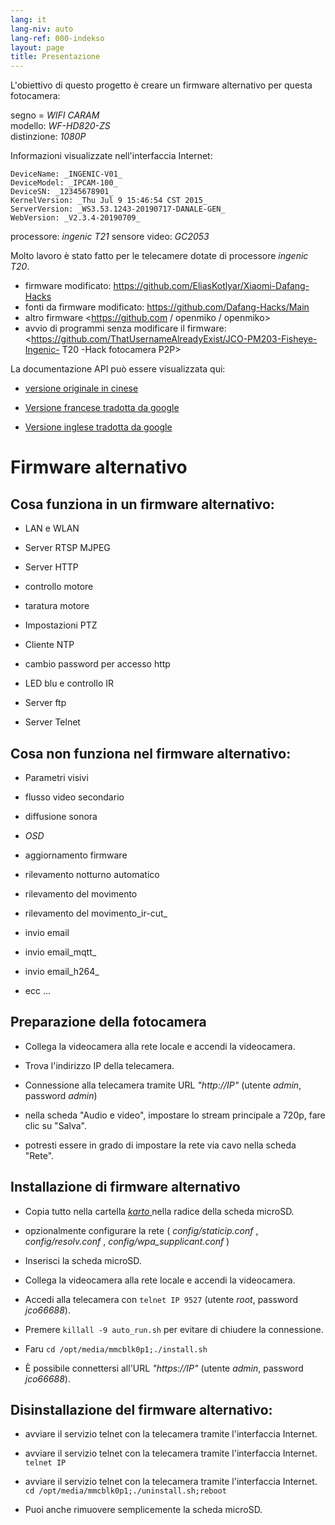 ```yaml
---
lang: it
lang-niv: auto
lang-ref: 000-indekso
layout: page
title: Presentazione
---
```


L'obiettivo di questo progetto è creare un firmware alternativo per questa fotocamera:

segno = _WIFI CARAM_  
modello: _WF-HD820-ZS_  
distinzione: _1080P_

Informazioni visualizzate nell'interfaccia Internet:
```
DeviceName: _INGENIC-V01_
DeviceModel: _IPCAM-100_
DeviceSN: _12345678901_
KernelVersion: _Thu Jul 9 15:46:54 CST 2015_
ServerVersion: _WS3.53.1243-20190717-DANALE-GEN_
WebVersion: _V2.3.4-20190709_
```

processore: _ingenic T21_
sensore video: _GC2053_

Molto lavoro è stato fatto per le telecamere dotate di processore _ingenic T20_.
* firmware modificato: <https://github.com/EliasKotlyar/Xiaomi-Dafang-Hacks>
* fonti da firmware modificato: <https://github.com/Dafang-Hacks/Main>
* altro firmware <https://github.com / openmiko / openmiko>
* avvio di programmi senza modificare il firmware: <https://github.com/ThatUsernameAlreadyExist/JCO-PM203-Fisheye-Ingenic- T20 -Hack fotocamera P2P>

La documentazione API può essere visualizzata qui:  
* [versione originale in cinese](../zh/includes.zh/html/)


* [Versione francese tradotta da google](../fr/includes.fr/html/)


* [Versione inglese tradotta da google](../en/includes.en/html/)



# Firmware alternativo

## Cosa funziona in un firmware alternativo:

* LAN e WLAN


* Server RTSP MJPEG


* Server HTTP


* controllo motore


* taratura motore


* Impostazioni PTZ


* Cliente NTP


* cambio password per accesso http


* LED blu e controllo IR


* Server ftp


* Server Telnet



## Cosa non funziona nel firmware alternativo:

* Parametri visivi


* flusso video secondario


* diffusione sonora


* _OSD_


* aggiornamento firmware


* rilevamento notturno automatico


* rilevamento del movimento


* rilevamento del movimento_ir-cut_


* invio email


* invio email_mqtt_


* invio email_h264_


* ecc ...



## Preparazione della fotocamera

* Collega la videocamera alla rete locale e accendi la videocamera.


* Trova l'indirizzo IP della telecamera.


* Connessione alla telecamera tramite URL _"http://IP"_ (utente _admin_, password _admin_)


* nella scheda "Audio e video", impostare lo stream principale a 720p, fare clic su "Salva".


* potresti essere in grado di impostare la rete via cavo nella scheda "Rete".



## Installazione di firmware alternativo

* Copia tutto nella cartella [ _karto_ ](https://github.com/jmichault/ipcam-100/tree/master/karto) nella radice della scheda microSD.


* opzionalmente configurare la rete ( _config/staticip.conf_ , _config/resolv.conf_ , _config/wpa_supplicant.conf_ )


* Inserisci la scheda microSD.


* Collega la videocamera alla rete locale e accendi la videocamera.


* Accedi alla telecamera con `telnet IP 9527` (utente _root_, password _jco66688_).


* Premere `killall -9 auto_run.sh` per evitare di chiudere la connessione.


* Faru `cd /opt/media/mmcblk0p1;./install.sh`


* È possibile connettersi all'URL _"https://IP"_ (utente _admin_, password _jco66688_).



## Disinstallazione del firmware alternativo:

* avviare il servizio telnet con la telecamera tramite l'interfaccia Internet.


* avviare il servizio telnet con la telecamera tramite l'interfaccia Internet. `telnet IP` 


* avviare il servizio telnet con la telecamera tramite l'interfaccia Internet. `cd /opt/media/mmcblk0p1;./uninstall.sh;reboot`



* Puoi anche rimuovere semplicemente la scheda microSD.


